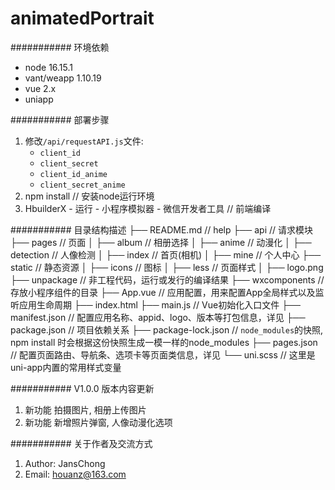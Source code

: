 # animatedPortrait

########### 环境依赖
+ node 16.15.1
+ vant/weapp 1.10.19
+ vue 2.x
+ uniapp  

########### 部署步骤
1. 修改`/api/requestAPI.js`文件:
	+ `client_id`
	+ `client_secret`
	+ `client_id_anime`
	+ `client_secret_anime`
2. npm install  // 安装node运行环境
3. HbuilderX - 运行 - 小程序模拟器 - 微信开发者工具  // 前端编译

########### 目录结构描述
├── README.md               // help
├── api                     // 请求模块
├── pages                   // 页面
│   ├── album				// 相册选择
│   ├── anime          		// 动漫化
│   ├── detection           // 人像检测
│   ├── index               // 首页(相机)
│   ├── mine                // 个人中心
├── static                  // 静态资源
│	├── icons               // 图标
│	├── less                // 页面样式
│	├── logo.png
├── unpackage               // 非工程代码，运行或发行的编译结果
├── wxcomponents            // 存放小程序组件的目录
├── App.vue                 // 应用配置，用来配置App全局样式以及监听应用生命周期
├── index.html
├──	main.js                 // Vue初始化入口文件
├── manifest.json           // 配置应用名称、appid、logo、版本等打包信息，详见
├── package.json            // 项目依赖关系
├── package-lock.json       // `node_modules`的快照, npm install 时会根据这份快照生成一模一样的node_modules
├── pages.json              // 配置页面路由、导航条、选项卡等页面类信息，详见
└── uni.scss                // 这里是uni-app内置的常用样式变量

########### V1.0.0 版本内容更新
1. 新功能     拍摄图片, 相册上传图片
2. 新功能     新增照片弹窗, 人像动漫化选项


########### 关于作者及交流方式
1. Author: JansChong
2. Email: houanz@163.com